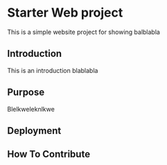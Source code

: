 # Starter Web project

This is a simple website project for showing balblabla

## Introduction
This is an introduction blablabla

## Purpose
Blelkweleknlkwe

## Deployment

## How To Contribute
